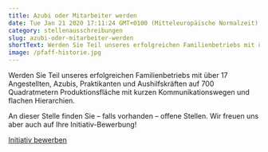 ```yaml
---
title: Azubi oder Mitarbeiter werden
date: Tue Jan 21 2020 17:11:24 GMT+0100 (Mitteleuropäische Normalzeit)
category: stellenausschreibungen
slug: azubi-oder-mitarbeiter-werden
shortText: Werden Sie Teil unseres erfolgreichen Familienbetriebs mit über 17 Angestellten, Azubis, Praktikanten und Aushilfskräften auf 700 Quadratmetern Produktionsfläche mit kurzen Kommunikationswegen und flachen Hierarchien. An …
image: /pfaff-historie.jpg
---
```


<p>Werden Sie Teil unseres erfolgreichen Familienbetriebs mit über 17 Angestellten, Azubis, Praktikanten und Aushilfskräften auf 700 Quadratmetern Produktionsfläche mit kurzen Kommunikationswegen und flachen Hierarchien.</p>



An dieser Stelle finden Sie – falls vorhanden – offene Stellen. Wir freuen uns aber auch auf Ihre Initiativ-Bewerbung!</p>



<p><a href="mailto:info@pfaffgmbh.com">Initiativ bewerben</a></p>

